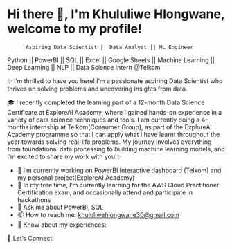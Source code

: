 # Hi there 👋, I'm Khululiwe Hlongwane, welcome to my profile!
          Aspiring Data Scientist || Data Analyst || ML Engineer
Python || PowerBI || SQL || Excel || Google Sheets || Machine Learning || Deep Learning || NLP || Data Science Intern @Telkom

✨ I’m thrilled to have you here! I’m a passionate aspiring Data Scientist who thrives on solving problems and uncovering insights from data.

🎓 I recently completed the learning part of a 12-month Data Science Certificate at ExploreAI Academy, where I gained hands-on experience in a variety of data science techniques and tools. I am currently doing a 4-months internship  at Telkom(Consumer Group), as part of the ExploreAI Academy programme so that I can apply what I have learnt throughout the year towards solving real-life problems. My journey involves everything from foundational data processing to building machine learning models, and I’m excited to share my work with you!✨


- 🔭 I’m currently working on PowerBI Interactive dashboard (Telkom) and my personal project(ExploreAI Academy)
- 🌱 In my free time, I’m currently learning for the AWS Cloud Practitioner Certification exam, and occasionally attend and participate in hackathons
- 💬 Ask me about PowerBI, SQL
- 📫 How to reach me: khululiwehlongwane30@gmail.com
- 📄 Know about my experiences: 

🤝 Let’s Connect!
   

